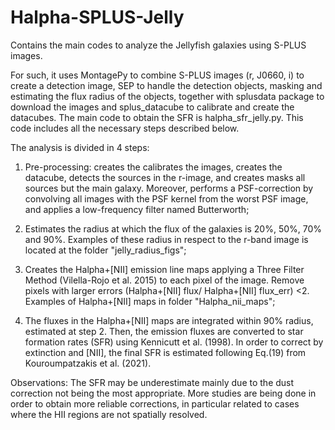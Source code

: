 # Halpha-SPLUS-Jelly

Contains the main codes to analyze the Jellyfish galaxies using S-PLUS images.

For such, it uses MontagePy to combine S-PLUS images (r, J0660, i) to create a detection image, SEP to handle the detection objects, masking and estimating the flux radius of the objects, together with splusdata package to download the images and splus_datacube to calibrate and create the datacubes.
The main code to obtain the SFR is halpha_sfr_jelly.py. This code includes all the necessary steps described below.

The analysis is divided in 4 steps:

1) Pre-processing: creates the calibrates the images, creates the datacube, detects the sources in the r-image, and creates masks all sources but the main galaxy. Moreover, performs a PSF-correction by convolving all images with the PSF kernel from the worst PSF image, and applies a low-frequency filter named Butterworth;

2) Estimates the radius at which the flux of the galaxies is 20%, 50%, 70% and 90%. Examples of these radius in respect to the r-band image is located at the folder "jelly_radius_figs";

3) Creates the Halpha+[NII] emission line maps applying a Three Filter Method (Vilella-Rojo et al. 2015) to each pixel of the image. Remove pixels with larger errors (Halpha+[NII] flux/ Halpha+[NII] flux_err) <2. Examples of Halpha+[NII] maps in folder "Halpha_nii_maps";

4) The fluxes in the Halpha+[NII] maps are integrated within 90% radius, estimated at step 2. Then, the emission fluxes are converted to star formation rates (SFR) using Kennicutt et al. (1998). In order to correct by extinction and [NII], the final SFR is estimated following Eq.(19) from Kouroumpatzakis et al. (2021). 


Observations: The SFR may be underestimate mainly due to the dust correction not being the most appropriate. More studies are being done in order to obtain more reliable corrections, in particular related to cases where the HII regions are not spatially resolved.
